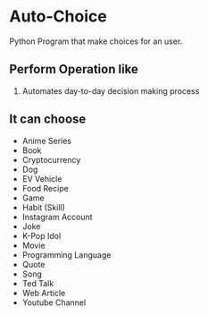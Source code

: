 # Auto-Choice
Python Program that make choices for an user.

## Perform Operation like
1. Automates day-to-day decision making process

## It can choose
- Anime Series
- Book
- Cryptocurrency
- Dog
- EV Vehicle
- Food Recipe
- Game
- Habit (Skill)
- Instagram Account
- Joke
- K-Pop Idol
- Movie
- Programming Language
- Quote
- Song
- Ted Talk
- Web Article
- Youtube Channel
